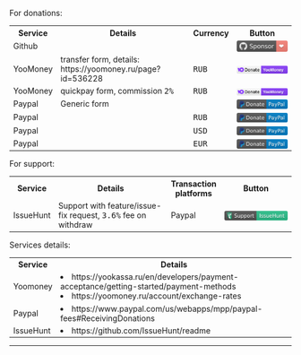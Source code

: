 For donations:

<table>
  <tr>
    <th>
      Service
    </th>
    <th>
      Details
    </th>
    <th>
      Currency
    </th>
    <th>
      Button
    </th>
  </tr>
  <tr>
    <td>
      Github
    </td>
    <td>
    </td>
    <td>
    </td>
    <td align="center">
      <a href="https://github.com/sponsors/andry81"><img src="https://github.com/andry81-cache/gh-content-static-cache/raw/master/common/badges/donate/github-sponsor.svg" valign="middle" alt="github sponsor" /></a>
    </td>
  </tr>
  <tr>
    <td>
      YooMoney
    </td>
    <td>
      transfer form, details: https://yoomoney.ru/page?id=536228
    </td>
    <td>
      <tt>RUB</tt>
    </td>
    <td align="center">
      <a href="https://yoomoney.ru/to/4100117744283123"><img src="https://github.com/andry81-cache/gh-content-static-cache/raw/master/common/badges/donate/yoomoney-donate.svg" valign="middle" alt="yoomoney donate" /></a>
    </td>
  </tr>
  <tr>
    <td>
      YooMoney
    </td>
    <td>
      quickpay form, commission <tt>2%</tt>
    </td>
    <td>
      <tt>RUB</tt>
    </td>
    <td align="center">
      <a href="https://yoomoney.ru/quickpay/shop-widget?writer=buyer&targets=Donation%20to%20andry81&targets-hint=Donate%20to%20andry81&button-text=14&quickpay=shop&account=4100117744283123"><img src="https://github.com/andry81-cache/gh-content-static-cache/raw/master/common/badges/donate/yoomoney-donate.svg" valign="middle" alt="yoomoney donate" /></a>
    </td>
  </tr>
  <tr>
    <td>
      Paypal
    </td>
    <td>
      Generic form
    </td>
    <td>
    </td>
    <td align="center">
      <a href="https://www.paypal.com/cgi-bin/webscr?item_name=Donation+to+andry81&cmd=_donations&business=andry%40inbox.ru"><img src="https://github.com/andry81-cache/gh-content-static-cache/raw/master/common/badges/donate/paypal-donate.svg" valign="middle" alt="paypal donate" /></a>
    </td>
  </tr>
  <tr>
    <td>
      Paypal
    </td>
    <td>
    </td>
    <td>
      <tt>RUB</tt>
    </td>
    <td align="center">
      <a href="https://www.paypal.com/cgi-bin/webscr?item_name=Donation+to+andry81&cmd=_donations&currency_code=RUB&business=andry%40inbox.ru"><img src="https://github.com/andry81-cache/gh-content-static-cache/raw/master/common/badges/donate/paypal-donate.svg" valign="middle" alt="paypal donate" /></a>
    </td>
  </tr>
  <tr>
    <td>
      Paypal
    </td>
    <td>
    </td>
    <td>
      <tt>USD</tt>
    </td>
    <td align="center">
      <a href="https://www.paypal.com/cgi-bin/webscr?item_name=Donation+to+andry81&cmd=_donations&currency_code=USD&business=andry%40inbox.ru"><img src="https://github.com/andry81-cache/gh-content-static-cache/raw/master/common/badges/donate/paypal-donate.svg" valign="middle" alt="paypal donate" /></a>
    </td>
  </tr>
  <tr>
    <td>
      Paypal
    </td>
    <td>
    </td>
    <td>
      <tt>EUR</tt>
    </td>
    <td align="center">
      <a href="https://www.paypal.com/cgi-bin/webscr?item_name=Donation+to+andry81&cmd=_donations&currency_code=EUR&business=andry%40inbox.ru"><img src="https://github.com/andry81-cache/gh-content-static-cache/raw/master/common/badges/donate/paypal-donate.svg" valign="middle" alt="paypal donate" /></a>
    </td>
  </tr>
</table>

For support:

<table>
  <tr>
    <th>
      Service
    </th>
    <th>
      Details
    </th>
    <th>
      Transaction<br />platforms
    </th>
    <th>
      Button
    </th>
  </tr>
  <tr>
    <td>
      IssueHunt
    </td>
    <td>
      Support with feature/issue-fix request, <tt>3.6%</tt> fee on withdraw
    </td>
    <td>
      Paypal
    </td>
    <td align="center">
      <a href="https://issuehunt.io/u/andry81"><img src="https://github.com/andry81-cache/gh-content-static-cache/raw/master/common/badges/support/issuehunt-support.svg" valign="middle" alt="issuehunt support" /></a>
    </td>
  </tr>
</table>

Services details:

<table>
  <tr>
    <th>
      Service
    </th>
    <th>
      Details
    </th>
  </tr>
  <tr>
    <td>
      Yoomoney
    </td>
    <td>
      <list>
        <li>https://yookassa.ru/en/developers/payment-acceptance/getting-started/payment-methods</li>
        <li>https://yoomoney.ru/account/exchange-rates</li>
      </list>
    </td>
  </tr>
  <tr>
    <td>
      Paypal
    </td>
    <td>
      <list>
        <li>https://www.paypal.com/us/webapps/mpp/paypal-fees#ReceivingDonations</li>
      </list>
    </td>
  </tr>
  <tr>
    <td>
      IssueHunt
    </td>
    <td>
      <list>
        <li>https://github.com/IssueHunt/readme</li>
      </list>
    </td>
  </tr>
</table>

---
